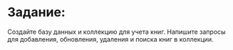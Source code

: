 # Задание:

Создайте базу данных и коллекцию для учета книг. Напишите запросы для добавления, обновления, удаления и поиска книг в коллекции.
